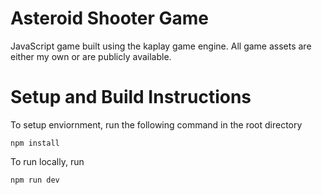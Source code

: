 # Asteroid Shooter Game

JavaScript game built using the kaplay game engine. All game assets are either my own or are publicly available. 

# Setup and Build Instructions


To setup enviornment, run the following command in the root directory
```shell
npm install
```

To run locally, run 
```shell
npm run dev
```
